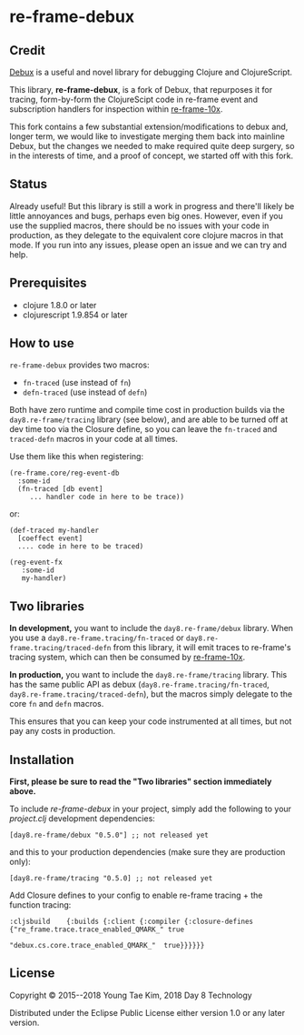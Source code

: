 # re-frame-debux

## Credit

[Debux](https://github.com/philoskim/debux) is a useful and novel library for debugging Clojure and ClojureScript.

This library, **re-frame-debux**, is a fork of Debux, that repurposes it for tracing, form-by-form the ClojureScipt code in re-frame event and subscription handlers for inspection within [re-frame-10x](https://github.com/Day8/re-frame-10x). 

This fork contains a few substantial extension/modifications to debux and, longer term, we would like to investigate merging them back into mainline Debux, but the changes we needed to make required quite deep surgery, so in the interests of time, and a proof of concept, we started off with this fork.

## Status

Already useful! But this library is still a work in progress and there'll likely be little annoyances and bugs, perhaps even big ones. However, even if you use the supplied macros, there should be no issues with your code in production, as they delegate to the equivalent core clojure macros in that mode. If you run into any issues, please open an issue and we can try and help.

## Prerequisites

* clojure 1.8.0 or later
* clojurescript 1.9.854 or later


## How to use

`re-frame-debux` provides two macros: 

* `fn-traced`  (use instead of `fn`)
* `defn-traced`  (use instead of `defn`)

Both have zero runtime and compile time cost in production builds via the `day8.re-frame/tracing` library (see below), and are able to be turned off at dev time too via the Closure define, so you can leave the `fn-traced` and `traced-defn` macros in your code at all times.

Use them like this when registering:
```
(re-frame.core/reg-event-db 
  :some-id 
  (fn-traced [db event]
     ... handler code in here to be trace))
```

or:
```
(def-traced my-handler
  [coeffect event] 
  .... code in here to be traced)

(reg-event-fx 
   :some-id
   my-handler)
```

## Two libraries

**In development,** you want to include the `day8.re-frame/debux` library. When you use a `day8.re-frame.tracing/fn-traced` or `day8.re-frame.tracing/traced-defn` from this library, it will emit traces to re-frame's tracing system, which can then be consumed by [re-frame-10x](https://github.com/Day8/re-frame-10x).

**In production,** you want to include the `day8.re-frame/tracing` library. This has the same public API as debux (`day8.re-frame.tracing/fn-traced`, `day8.re-frame.tracing/traced-defn`), but the macros simply delegate to the core `fn` and `defn` macros.

This ensures that you can keep your code instrumented at all times, but not pay any costs in production.

## Installation

**First, please be sure to read the "Two libraries" section immediately above.**

To include *re-frame-debux* in your project, simply add the following to your *project.clj* development dependencies:

```
[day8.re-frame/debux "0.5.0"] ;; not released yet
```

and this to your production dependencies (make sure they are production only):

```
[day8.re-frame/tracing "0.5.0] ;; not released yet
```

Add Closure defines to your config to enable re-frame tracing + the function tracing:

```
:cljsbuild    {:builds {:client {:compiler {:closure-defines {"re_frame.trace.trace_enabled_QMARK_" true
                                                              "debux.cs.core.trace_enabled_QMARK_"  true}}}}}}
```
## License
Copyright © 2015--2018 Young Tae Kim, 2018 Day 8 Technology

Distributed under the Eclipse Public License either version 1.0 or any later version.
